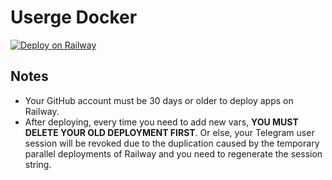 # Userge Docker

[![Deploy on Railway](https://railway.app/button.svg)](https://railway.app/new/template?template=https%3A%2F%2Fgithub.com%2Fyasirarism%2Fuserge-docker-1&envs=API_ID%2CAPI_HASH%2CHU_STRING_SESSION%2CBOT_TOKEN%2COWNER_ID%2CLOG_CHANNEL_ID%2CDATABASE_URL&API_IDDesc=Telegram+API+ID+%28get+it+from+https%3A%2F%2Fmy.telegram.org%29&API_HASHDesc=Telegram+API+hash+%28Get+it+from+https%3A%2F%2Fmy.telegram.org%29&HU_STRING_SESSIONDesc=Pyrogram+user+session+string+%28Generate+it+using+https%3A%2F%2Freplit.com%2F%40culturecloud%2Ftg-session-string-generator%29&BOT_TOKENDesc=Bot+API+token+of+the+bot+to+use+with+Userge+like+an+assistant+%28Get+it+from+%40BotFather+on+Telegram%29&OWNER_IDDesc=User+ID+of+the+account+you+want+as+the+owner+of+the+assistant+bot.+%28You+can+use+%40getidsbot+on+Telegram%29&LOG_CHANNEL_IDDesc=ID+of+the+channel+you+want+to+use+as+the+log+channel+for+Userge+%28Send+a+test+message+to+the+channel+and+forward+that+message+to+%40getidsbot+on+Telegram+to+get+the+channel+ID%29&DATABASE_URLDesc=MongoDB+URL+%28Get+it+from+https%3A%2F%2Fcloud.mongodb.com%29)

## Notes

* Your GitHub account must be 30 days or older to deploy apps on Railway.
* After deploying, every time you need to add new vars, **YOU MUST DELETE YOUR OLD DEPLOYMENT FIRST**. Or else, your Telegram user session will be revoked due to the duplication caused by the temporary parallel deployments of Railway and you need to regenerate the session string.
